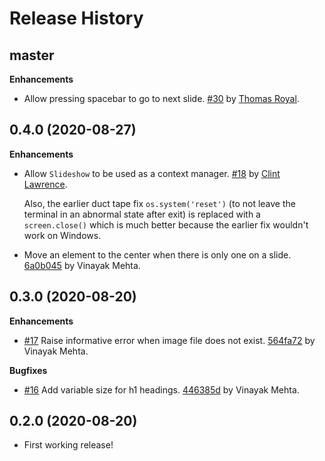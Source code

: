 Release History
===============

master
------

**Enhancements**

* Allow pressing spacebar to go to next slide. [#30](https://github.com/vinayak-mehta/present/pull/30) by [Thomas Royal](https://github.com/tmroyal).

0.4.0 (2020-08-27)
------------------

**Enhancements**

* Allow `Slideshow` to be used as a context manager. [#18](https://github.com/vinayak-mehta/present/pull/18) by [Clint Lawrence](https://github.com/clint-lawrence).

    Also, the earlier duct tape fix `os.system('reset')` (to not leave the terminal in an abnormal state after exit) is replaced with a `screen.close()` which is much better because the earlier fix wouldn't work on Windows.

* Move an element to the center when there is only one on a slide. [6a0b045](https://github.com/vinayak-mehta/present/commit/6a0b045d0837dc05729d45427c6fae66a1d197ad) by Vinayak Mehta.

0.3.0 (2020-08-20)
------------------

**Enhancements**

* [#17](https://github.com/vinayak-mehta/present/issues/17) Raise informative error when image file does not exist. [564fa72](https://github.com/vinayak-mehta/present/commit/564fa727ec66eda93684dfaa25b7f6f5a4033972) by Vinayak Mehta.

**Bugfixes**

* [#16](https://github.com/vinayak-mehta/present/issues/16) Add variable size for h1 headings. [446385d](https://github.com/vinayak-mehta/present/commit/446385d75690bac940e3eeb665b9118f10c8aed4) by Vinayak Mehta.

0.2.0 (2020-08-20)
------------------

* First working release!
